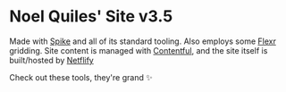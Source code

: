 # Noel Quiles' Site v3.5

Made with [Spike](https://spike.cf) and all of its standard tooling. Also employs some [Flexr](http://flexrgrid.com) gridding. Site content is managed with [Contentful](https://www.contentful.com), and the site itself is built/hosted by [Netflify](https://www.netlify.com)

Check out these tools, they're grand :sparkles:
